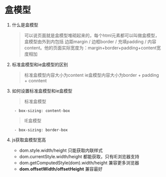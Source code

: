 # 盒模型
1. 什么是盒模型
	> 可以说页面就是盒模型堆砌起来的，每个html元素都可以叫做盒模型，盒模型由外到内包括 边距margin / 边框border / 充填padding / 内容content。他的页面实际宽度为：margin+border+padding+content宽度相加
2. 标准盒模型和ie盒模型的区别
	> 标准盒模型内容大小为content ie盒模型内容大小为border + padding + conntent
3. 如何设置标准盒模型和ie盒模型
	> 标准盒模型

		- box-sizing: content-box
	> IE盒模型

		- box-sizing: border-box
4. js获取盒模型宽高
	- dom.style.width/height 只能获取内联样式
	- dom.currentStyle.width/height 都能获取，只有IE浏览器支持
	- dom.getComputedStyle(dom).width/height 兼容更多浏览器
	- <strong>dom.offsetWidth/offsetHeight</strong>   兼容最好

